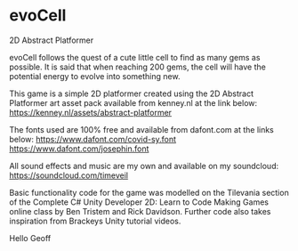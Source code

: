 # evoCell
 2D Abstract Platformer

evoCell follows the quest of a cute little cell to find as many gems as possible. It is said that when reaching 200 gems, the cell will have the potential energy to evolve into something new.

This game is a simple 2D platformer created using the 2D Abstract Platformer art asset pack available from kenney.nl at the link below:
https://kenney.nl/assets/abstract-platformer

The fonts used are 100% free and available from dafont.com at the links below:
https://www.dafont.com/covid-sy.font
https://www.dafont.com/josephin.font

All sound effects and music are my own and available on my soundcloud:
https://soundcloud.com/timeveil

Basic functionality code for the game was modelled on the Tilevania section of the Complete C# Unity Developer 2D: Learn to Code Making Games online class by Ben Tristem and Rick Davidson. Further code also takes inspiration from Brackeys Unity tutorial videos. 

Hello Geoff
